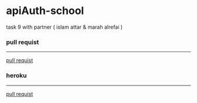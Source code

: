 # apiAuth-school
task 9 with partner ( islam attar &amp; marah alrefai )


### pull requist 
---
[pull requist](https://github.com/MarahAlrefaai/apiAuth-school/pull/2)

### heroku
---
[pull requist](https://adv-islam-marah-project.herokuapp.com/)
